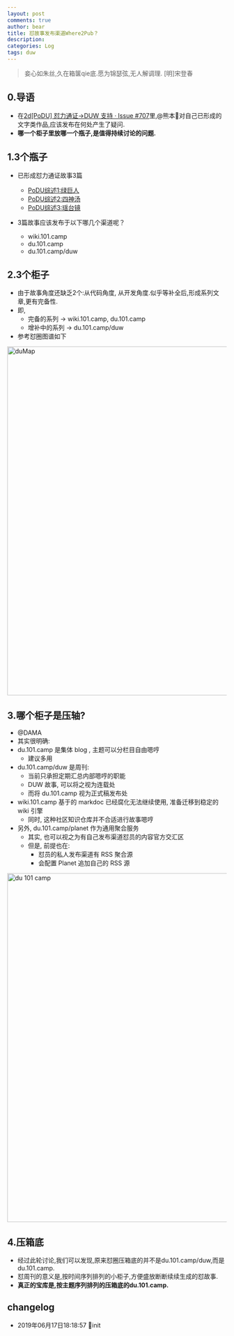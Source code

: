 ```yaml
---
layout: post
comments: true
author: bear
title: 怼故事发布渠道Where2Pub？
description: 
categories: Log
tags: duw
---
```


> 妾心如朱丝,久在箱箧qie底.愿为锦瑟弦,无人解调理. [明]宋登春

## 0.导语

- 在[2d[PoDU] 怼力通证->DUW 支持 · Issue #707](https://github.com/DebugUself/du4proto/issues/707)里,@熊本🐻对自己已形成的文字类作品,应该发布在何处产生了疑问.
- **哪一个柜子里放哪一个瓶子,是值得持续讨论的问题.**

<!--more-->

## 1.3个瓶子

- 已形成怼力通证故事3篇
  + [PoDU综述1:绿巨人](https://github.com/DebugUself/du4proto/blob/zsy/How2DU/PoDU1.md)
  + [PoDU综述2:四神汤](https://github.com/DebugUself/du4proto/blob/zsy/How2DU/PoDU2.md)
  + [PoDU综述3:瑶台镜](https://github.com/DebugUself/du4proto/blob/zsy/How2DU/PoDU3.md)

- 3篇故事应该发布于以下哪几个渠道呢？
	+ wiki.101.camp
	+ du.101.camp
	+ du.101.camp/duw

## 2.3个柜子

- 由于故事角度还缺乏2个:从代码角度, 从开发角度.似乎等补全后,形成系列文章,更有完备性.
- 即,
	+ 完备的系列 -> wiki.101.camp, du.101.camp
	+ 增补中的系列 ->  du.101.camp/duw
- 参考怼圈图谱如下

<img width="800" alt="duMap" src="https://user-images.githubusercontent.com/19412465/59561809-0d3a7480-9057-11e9-9c77-3d97edae4c2e.png">

## 3.哪个柜子是压轴?

- @DAMA
- 其实很明确:
- du.101.camp 是集体 blog , 主题可以分栏目自由嗯哼
    + 建议多用
- du.101.camp/duw 是周刊:
    + 当前只承担定期汇总内部嗯哼的职能
    + DUW 故事, 可以将之视为连载处
    + 而将 du.101.camp 视为正式稿发布处
- wiki.101.camp 基于的 markdoc 已经腐化无法继续使用, 准备迁移到稳定的 wiki 引擎
    + 同时, 这种社区知识仓库并不合适进行故事嗯哼
- 另外, du.101.camp/planet 作为通用聚合服务
    + 其实, 也可以视之为有自己发布渠道怼员的内容官方交汇区
    + 但是, 前提也在:
        * 怼员的私人发布渠道有 RSS 聚合源
        * 会配置 Planet 追加自己的 RSS 源 

<img width="800" alt="du 101 camp" src="https://user-images.githubusercontent.com/19412465/59599021-1e0ae900-9130-11e9-9539-cc0a9db626d4.PNG">

## 4.压箱底

- 经过此轮讨论,我们可以发现,原来怼圈压箱底的并不是du.101.camp/duw,而是du.101.camp.
- 怼周刊的意义是,按时间序列排列的小柜子,方便盛放断断续续生成的怼故事.
- **真正的宝库是,按主题序列排列的压箱底的du.101.camp.**

## changelog 
- 2019年06月17日18:18:57 🐻init